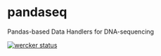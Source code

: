 # pandaseq
Pandas-based Data Handlers for DNA-sequencing

[![wercker status](https://app.wercker.com/status/316fd684a9ec29ec317d545a8a19e1fa/s/master "wercker status")](https://app.wercker.com/project/byKey/316fd684a9ec29ec317d545a8a19e1fa)
